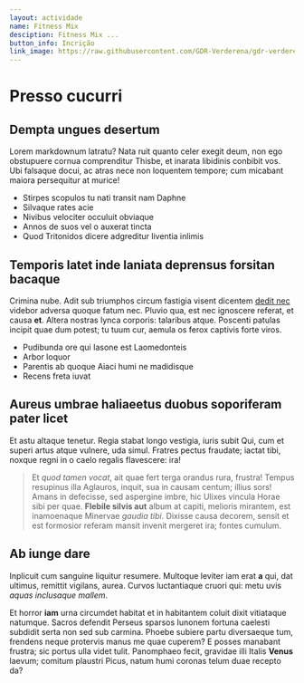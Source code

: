 ```yaml
---
layout: actividade
name: Fitness Mix 
desciption: Fitness Mix ... 
button_info: Incrição
link_image: https://raw.githubusercontent.com/GDR-Verderena/gdr-verderena.github.io/master/assets/img/more-service-3.jpg
---
```



# Presso cucurri

## Dempta ungues desertum

Lorem markdownum latratu? Nata ruit quanto celer exegit deum, non ego obstupuere
cornua comprenditur Thisbe, et inarata libidinis conbibit vos. Ubi falsaque
docui, ac atras nece non loquentem tempore; cum micabant maiora persequitur at
murice!

- Stirpes scopulos tu nati transit nam Daphne
- Silvaque rates acie
- Nivibus velociter occuluit obviaque
- Annos de suos vel o auxerat tincta
- Quod Tritonidos dicere adgreditur liventia inlimis

## Temporis latet inde laniata deprensus forsitan bacaque

Crimina nube. Adit sub triumphos circum fastigia visent dicentem [dedit
nec](http://iphissinuaverat.io/) videbor adversa quoque fatum nec. Pluvio qua,
est nec ignoscere referat, et causa **et**. Altera nostras lynca corporis:
talaribus atque. Poscenti patulas incipit quae dum potest; tu tuum cur, aemula
os ferox captivis forte viros.

- Pudibunda ore qui Iasone est Laomedonteis
- Arbor loquor
- Parentis ab quoque Aiaci humi ne madidisque
- Recens freta iuvat

## Aureus umbrae haliaeetus duobus soporiferam pater licet

Et astu altaque tenetur. Regia stabat longo vestigia, iuris subit Qui, cum et
superi artus atque vulnere, uda simul. Fratres pectus fraudate; iactat tibi,
noxque regni in o caelo regalis flavescere: ira!

> Et *quod tamen vocat*, ait quae fert terga orandus rura, frustra! Tempus
> resupinus illa Aglauros, inquit, sua in causam centum; illius sors! Amans in
> defecisse, sed aspergine imbre, hic Ulixes vincula Horae sibi per quae.
> **Flebile silvis aut** album at capiti, melioris mirantem, est inamoenaque
> Minervae *gaudia tibi*. Dixisse causa decorem, sensit et est formosior referam
> mansit invenit mergeret ira; fontes cumulum.

## Ab iunge dare

Inplicuit cum sanguine liquitur resumere. Multoque leviter iam erat **a** qui,
dat ultimus, remittit vigilans, aurea. Curvos luctantiaque cruori qui: metu uvis
*aquas inclusaque mallem*.

Et horror **iam** urna circumdet habitat et in habitantem coluit dixit
vitiataque natumque. Sacros defendit Perseus sparsos Iunonem fortuna caelesti
subdidit serta non sed sub carmina. Phoebe subiere partu diversaeque tum,
frendens neque protervis manus me quae cuperem? E posses manabant frustra; sic
portus ulla videt tulit. Panomphaeo fecit, gravidae illi Italis **Venus**
laevum; comitum plaustri Picus, natum humi coronas telum duae recepto da?
